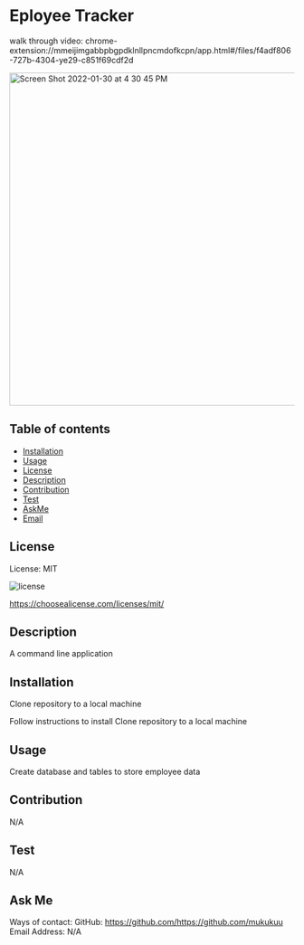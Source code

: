 # Eployee Tracker

walk through video:
chrome-extension://mmeijimgabbpbgpdklnllpncmdofkcpn/app.html#/files/f4adf806-727b-4304-ye29-c851f69cdf2d


<img width="589" alt="Screen Shot 2022-01-30 at 4 30 45 PM" src="https://user-images.githubusercontent.com/92074903/151722522-aa2127ed-12c2-4de0-b1cd-1b4e91d2b116.png">

## Table of contents

* [Installation](#installation)
* [Usage](#usage)
* [License](#license)
* [Description](#Description)
* [Contribution](#Contribution)
* [Test](#Test)
* [AskMe](#AskMe)
* [Email](#Email)

## License

License: MIT 

![license](https://img.shields.io/badge/license-MIT-blue)

https://choosealicense.com/licenses/mit/

## Description
A command line application

## Installation
Clone repository to a local machine

Follow instructions to install
Clone repository to a local machine

## Usage
Create database and tables to store employee data

## Contribution
N/A

## Test
N/A

## Ask Me
Ways of contact:
GitHub: https://github.com/https://github.com/mukukuu
Email Address: N/A
